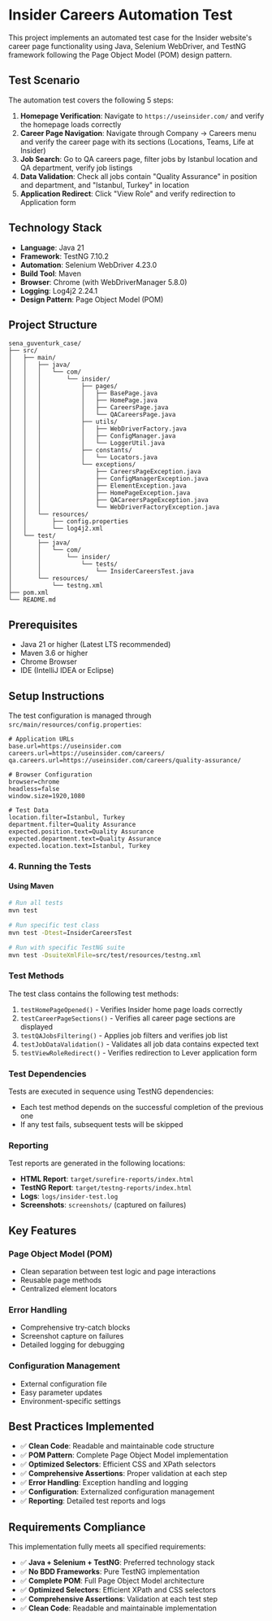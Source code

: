 # Insider Careers Automation Test

This project implements an automated test case for the Insider website's career page functionality using Java, Selenium WebDriver, and TestNG framework following the Page Object Model (POM) design pattern.

## Test Scenario

The automation test covers the following 5 steps:

1. **Homepage Verification**: Navigate to `https://useinsider.com/` and verify the homepage loads correctly
2. **Career Page Navigation**: Navigate through Company → Careers menu and verify the career page with its sections (Locations, Teams, Life at Insider)
3. **Job Search**: Go to QA careers page, filter jobs by Istanbul location and QA department, verify job listings
4. **Data Validation**: Check all jobs contain "Quality Assurance" in position and department, and "Istanbul, Turkey" in location
5. **Application Redirect**: Click "View Role" and verify redirection to Application form

## Technology Stack

- **Language**: Java 21
- **Framework**: TestNG 7.10.2
- **Automation**: Selenium WebDriver 4.23.0
- **Build Tool**: Maven
- **Browser**: Chrome (with WebDriverManager 5.8.0)
- **Logging**: Log4j2 2.24.1
- **Design Pattern**: Page Object Model (POM)

## Project Structure

```
sena_guventurk_case/
├── src/
│   ├── main/
│   │   ├── java/
│   │   │   └── com/
│   │   │       └── insider/
│   │   │           ├── pages/
│   │   │           │   ├── BasePage.java
│   │   │           │   ├── HomePage.java
│   │   │           │   ├── CareersPage.java
│   │   │           │   └── QACareersPage.java
│   │   │           ├── utils/
│   │   │           │   ├── WebDriverFactory.java
│   │   │           │   ├── ConfigManager.java
│   │   │           │   └── LoggerUtil.java
│   │   │           ├── constants/
│   │   │           │   └── Locators.java
│   │   │           └── exceptions/
│   │   │               ├── CareersPageException.java
│   │   │               ├── ConfigManagerException.java
│   │   │               ├── ElementException.java
│   │   │               ├── HomePageException.java
│   │   │               ├── QACareersPageException.java
│   │   │               └── WebDriverFactoryException.java
│   │   └── resources/
│   │       ├── config.properties
│   │       └── log4j2.xml
│   └── test/
│       ├── java/
│       │   └── com/
│       │       └── insider/
│       │           └── tests/
│       │               └── InsiderCareersTest.java
│       └── resources/
│           └── testng.xml
├── pom.xml
└── README.md
```

## Prerequisites

- Java 21 or higher (Latest LTS recommended)
- Maven 3.6 or higher
- Chrome Browser
- IDE (IntelliJ IDEA or Eclipse)

## Setup Instructions

The test configuration is managed through `src/main/resources/config.properties`:

```properties
# Application URLs
base.url=https://useinsider.com
careers.url=https://useinsider.com/careers/
qa.careers.url=https://useinsider.com/careers/quality-assurance/

# Browser Configuration
browser=chrome
headless=false
window.size=1920,1080

# Test Data
location.filter=Istanbul, Turkey
department.filter=Quality Assurance
expected.position.text=Quality Assurance
expected.department.text=Quality Assurance
expected.location.text=Istanbul, Turkey
```

### 4. Running the Tests

#### Using Maven

```bash
# Run all tests
mvn test

# Run specific test class
mvn test -Dtest=InsiderCareersTest

# Run with specific TestNG suite
mvn test -DsuiteXmlFile=src/test/resources/testng.xml
```

### Test Methods

The test class contains the following test methods:

1. `testHomePageOpened()` - Verifies Insider home page loads correctly
2. `testCareerPageSections()` - Verifies all career page sections are displayed
3. `testQAJobsFiltering()` - Applies job filters and verifies job list
4. `testJobDataValidation()` - Validates all job data contains expected text
5. `testViewRoleRedirect()` - Verifies redirection to Lever application form

### Test Dependencies

Tests are executed in sequence using TestNG dependencies:
- Each test method depends on the successful completion of the previous one
- If any test fails, subsequent tests will be skipped

### Reporting

Test reports are generated in the following locations:
- **HTML Report**: `target/surefire-reports/index.html`
- **TestNG Report**: `target/testng-reports/index.html`
- **Logs**: `logs/insider-test.log`
- **Screenshots**: `screenshots/` (captured on failures)

## Key Features

### Page Object Model (POM)
- Clean separation between test logic and page interactions
- Reusable page methods
- Centralized element locators

### Error Handling
- Comprehensive try-catch blocks
- Screenshot capture on failures
- Detailed logging for debugging

### Configuration Management
- External configuration file
- Easy parameter updates
- Environment-specific settings

## Best Practices Implemented

- ✅ **Clean Code**: Readable and maintainable code structure
- ✅ **POM Pattern**: Complete Page Object Model implementation
- ✅ **Optimized Selectors**: Efficient CSS and XPath selectors
- ✅ **Comprehensive Assertions**: Proper validation at each step
- ✅ **Error Handling**: Exception handling and logging
- ✅ **Configuration**: Externalized configuration management
- ✅ **Reporting**: Detailed test reports and logs

## Requirements Compliance

This implementation fully meets all specified requirements:

- ✅ **Java + Selenium + TestNG**: Preferred technology stack
- ✅ **No BDD Frameworks**: Pure TestNG implementation
- ✅ **Complete POM**: Full Page Object Model architecture
- ✅ **Optimized Selectors**: Efficient XPath and CSS selectors
- ✅ **Comprehensive Assertions**: Validation at each test step
- ✅ **Clean Code**: Readable and maintainable implementation